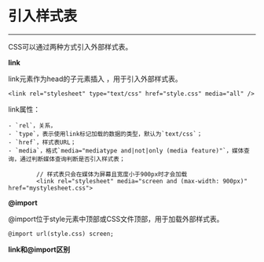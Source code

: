 # 引入样式表 #


----------

CSS可以通过两种方式引入外部样式表。

**link**

link元素作为head的子元素插入 ，用于引入外部样式表。

	<link rel="stylesheet" type="text/css" href="style.css" media="all" />

link属性：

	- `rel`，关系，
	- `type`，表示使用link标记加载的数据的类型，默认为`text/css`；
	- `href`，样式表URL；
	- `media`，格式`media="mediatype and|not|only (media feature)"`，媒体查询，通过判断媒体查询判断是否引入样式表；
			
			// 样式表只会在媒体为屏幕且宽度小于900px时才会加载
			<link rel="stylesheet" media="screen and (max-width: 900px)" href="mystylesheet.css">

**@import**

@import位于style元素中顶部或CSS文件顶部，用于加载外部样式表。

	@import url(style.css) screen;

	
**link和@import区别**